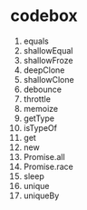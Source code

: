# codebox

1. equals
1. shallowEqual
1. shallowFroze
1. deepClone
1. shallowClone
1. debounce
1. throttle
1. memoize
1. getType
1. isTypeOf
1. get
1. new
1. Promise.all
1. Promise.race
1. sleep
1. unique
1. uniqueBy
